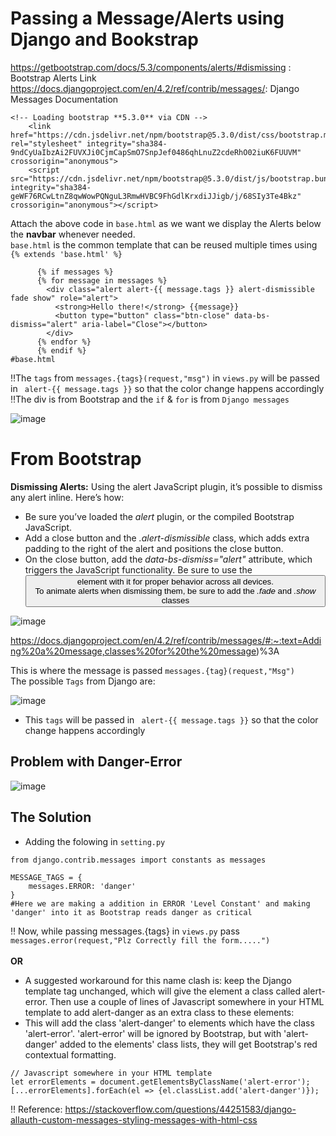 # Passing a Message/Alerts using Django and Bookstrap
https://getbootstrap.com/docs/5.3/components/alerts/#dismissing : Bootstrap Alerts Link<br>
https://docs.djangoproject.com/en/4.2/ref/contrib/messages/: Django Messages Documentation
```
<!-- Loading bootstrap **5.3.0** via CDN -->
    <link href="https://cdn.jsdelivr.net/npm/bootstrap@5.3.0/dist/css/bootstrap.min.css" rel="stylesheet" integrity="sha384-9ndCyUaIbzAi2FUVXJi0CjmCapSmO7SnpJef0486qhLnuZ2cdeRhO02iuK6FUUVM" crossorigin="anonymous">
    <script src="https://cdn.jsdelivr.net/npm/bootstrap@5.3.0/dist/js/bootstrap.bundle.min.js" integrity="sha384-geWF76RCwLtnZ8qwWowPQNguL3RmwHVBC9FhGdlKrxdiJJigb/j/68SIy3Te4Bkz" crossorigin="anonymous"></script>
```
Attach the above code in ```base.html``` as we want we display the Alerts below the **navbar** whenever needed.<br>
```base.html``` is the common template that can be reused multiple times using ```{% extends 'base.html' %}```<br>

```
      {% if messages %}
      {% for message in messages %}
        <div class="alert alert-{{ message.tags }} alert-dismissible fade show" role="alert">
          <strong>Hello there!</strong> {{message}}
          <button type="button" class="btn-close" data-bs-dismiss="alert" aria-label="Close"></button>
        </div>
      {% endfor %}
      {% endif %}
#base.html
```
:bangbang:The  ```tags``` from ```messages.{tags}(request,"msg")``` in ```views.py``` will be passed in ``` alert-{{ message.tags }}``` so that the color change happens accordingly<br>
:bangbang:The div is from Bootstrap and the ```if``` & ```for``` is from ```Django messages```<br>


![image](https://github.com/Debanjan29/DjangoWay/assets/97180277/a0d30be3-0f7a-49d1-9b3e-4909e373b0f5)

# From Bootstrap
**Dismissing Alerts:** 
Using the alert JavaScript plugin, it’s possible to dismiss any alert inline. Here’s how:<br>
+ Be sure you’ve loaded the *alert* plugin, or the compiled Bootstrap JavaScript.<br>
+ Add a close button and the *.alert-dismissible* class, which adds extra padding to the right of the alert and positions the close button.<br>
+ On the close button, add the *data-bs-dismiss="alert"* attribute, which triggers the JavaScript functionality. Be sure to use the <button> element with it for proper behavior across all devices.<br>
To animate alerts when dismissing them, be sure to add the *.fade* and *.show* classes<br>

![image](https://github.com/Debanjan29/DjangoWay/assets/97180277/fe814628-404c-4dd3-a419-461d5dd026ff)

https://docs.djangoproject.com/en/4.2/ref/contrib/messages/#:~:text=Adding%20a%20message,classes%20for%20the%20message)%3A

This is where the message is passed ```messages.{tag}(request,"Msg")```<br>
The possible ```Tags``` from Django are:<br>

![image](https://github.com/Debanjan29/DjangoWay/assets/97180277/046892f4-5c25-48a6-a52c-a135bd16a132)

+ This ```tags``` will be passed in ``` alert-{{ message.tags }}``` so that the color change happens accordingly<br>

## Problem with Danger-Error

![image](https://github.com/Debanjan29/DjangoWay/assets/97180277/bda2b350-e6c1-4cb6-9f5e-8ce04cff44d9)

## The Solution

+ Adding the folowing in  ```setting.py```
```
from django.contrib.messages import constants as messages

MESSAGE_TAGS = {
    messages.ERROR: 'danger'
}
#Here we are making a addition in ERROR 'Level Constant' and making 'danger' into it as Bootstrap reads danger as critical
```
:bangbang: Now, while passing messages.{tags} in ```views.py``` pass<br> ```messages.error(request,"Plz Correctly fill the form.....")```<br>
<br>**OR**<br>
+ A suggested workaround for this name clash is: keep the Django template tag unchanged, which will give the element a class called alert-error. Then use a couple of lines of Javascript somewhere in your HTML template to add alert-danger as an extra class to these elements:
+ This will add the class 'alert-danger' to elements which have the class 'alert-error'. 'alert-error' will be ignored by Bootstrap, but with 'alert-danger' added to the elements' class lists, they will get Bootstrap's red contextual formatting.
```
// Javascript somewhere in your HTML template
let errorElements = document.getElementsByClassName('alert-error');
[...errorElements].forEach(el => {el.classList.add('alert-danger')});
```
:bangbang: Reference: https://stackoverflow.com/questions/44251583/django-allauth-custom-messages-styling-messages-with-html-css 


